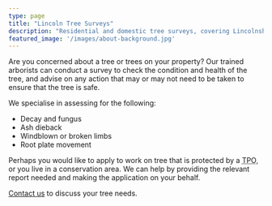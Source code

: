```yaml
---
type: page
title: "Lincoln Tree Surveys"
description: "Residential and domestic tree surveys, covering Lincolnshire and West Nottinghamshire"
featured_image: '/images/about-background.jpg'
---
```

<!--{{<figure src="/images/357552709_108055659044319_3620647536073810684_n.jpg" title="Picture of dead tree">}}-->

Are you concerned about a tree or trees on your property? Our trained arborists can conduct a survey to check the condition and health of the tree, and advise on any action that may or may not need to be taken to ensure that the tree is safe.

We specialise in assessing for the following:
- Decay and fungus 
- Ash dieback
- Windblown or broken limbs
- Root plate movement

Perhaps you would like to apply to work on tree that is protected by a <abbr title="Tree preservation order">TPO</abbr>, or you live in a conservation area. We can help by providing the relevant report needed and making the application on your behalf. 

[Contact us](/contact) to discuss your tree needs.